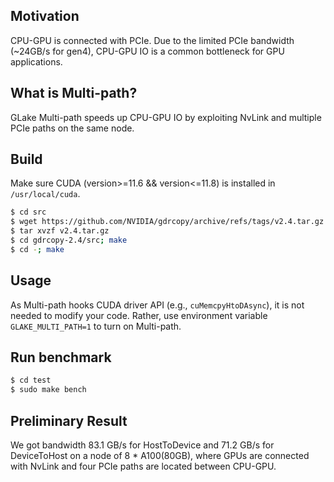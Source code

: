 ## Motivation
CPU-GPU is connected with PCIe. Due to the limited PCIe bandwidth (~24GB/s for gen4), CPU-GPU IO is a common bottleneck for GPU applications.

## What is Multi-path?
GLake Multi-path speeds up CPU-GPU IO by exploiting NvLink and multiple PCIe paths on the same node.

## Build
Make sure CUDA (version>=11.6 && version<=11.8) is installed in `/usr/local/cuda`.
```bash
$ cd src
$ wget https://github.com/NVIDIA/gdrcopy/archive/refs/tags/v2.4.tar.gz
$ tar xvzf v2.4.tar.gz
$ cd gdrcopy-2.4/src; make
$ cd -; make
```

## Usage
As Multi-path hooks CUDA driver API (e.g., `cuMemcpyHtoDAsync`), it is not needed to modify your code. Rather, use environment variable `GLAKE_MULTI_PATH=1` to turn on Multi-path.

## Run benchmark
```bash
$ cd test
$ sudo make bench
```

## Preliminary Result
We got bandwidth 83.1 GB/s for HostToDevice and 71.2 GB/s for DeviceToHost on a node of 8 * A100(80GB), where GPUs are connected with NvLink and four PCIe paths are located between CPU-GPU.

